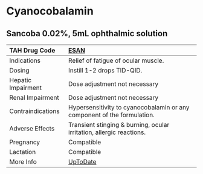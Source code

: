 # Cyanocobalamin

## Sancoba 0.02%, 5mL ophthalmic solution

| TAH Drug Code      | [ESAN](https://www.tahsda.org.tw/drugs/hissearch.php?drug_code=ESAN)                      |
|:-------------------|:------------------------------------------------------------------------------------------|
| Indications        | Relief of fatigue of ocular muscle.                                                       |
| Dosing             | Instill 1-2 drops TID-QID.                                                                |
| Hepatic Impairment | Dose adjustment not necessary                                                             |
| Renal Impairment   | Dose adjustment not necessary                                                             |
| Contraindications  | Hypersensitivity to cyanocobalamin or any component of the formulation.                   |
| Adverse Effects    | Transient stinging & burning, ocular irritation, allergic reactions.                      |
| Pregnancy          | Compatible                                                                                |
| Lactation          | Compatible                                                                                |
| More Info          | [UpToDate](https://www.uptodate.com/contents/cyanocobalamin-vitamin-b12-drug-information) |

